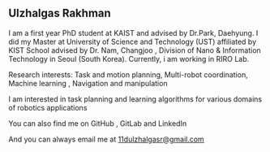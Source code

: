 ## Ulzhalgas Rakhman

I am a first year PhD student at KAIST and advised by Dr.Park, Daehyung. I did my Master at University of Science and Technology (UST) affiliated by KIST School advised by Dr. Nam, Changjoo ,  Division of Nano & Information Technology in Seoul (South Korea). Currently, i am working in RIRO Lab.

Research interests: Task and motion planning,  Multi-robot coordination, Machine learning , Navigation and manipulation

I am interested in task planning and learning algorithms for various domains of robotics applications  


You can also find me on GitHub , GitLab  and LinkedIn 

And you can always email me at 11dulzhalgasr@gmail.com 
